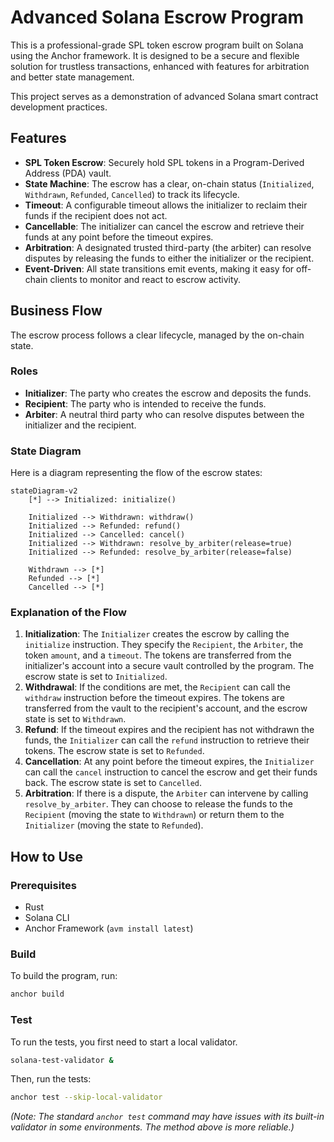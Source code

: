 # Advanced Solana Escrow Program

This is a professional-grade SPL token escrow program built on Solana using the Anchor framework. It is designed to be a secure and flexible solution for trustless transactions, enhanced with features for arbitration and better state management.

This project serves as a demonstration of advanced Solana smart contract development practices.

## Features

- **SPL Token Escrow**: Securely hold SPL tokens in a Program-Derived Address (PDA) vault.
- **State Machine**: The escrow has a clear, on-chain status (`Initialized`, `Withdrawn`, `Refunded`, `Cancelled`) to track its lifecycle.
- **Timeout**: A configurable timeout allows the initializer to reclaim their funds if the recipient does not act.
- **Cancellable**: The initializer can cancel the escrow and retrieve their funds at any point before the timeout expires.
- **Arbitration**: A designated trusted third-party (the arbiter) can resolve disputes by releasing the funds to either the initializer or the recipient.
- **Event-Driven**: All state transitions emit events, making it easy for off-chain clients to monitor and react to escrow activity.

## Business Flow

The escrow process follows a clear lifecycle, managed by the on-chain state.

### Roles

*   **Initializer**: The party who creates the escrow and deposits the funds.
*   **Recipient**: The party who is intended to receive the funds.
*   **Arbiter**: A neutral third party who can resolve disputes between the initializer and the recipient.

### State Diagram

Here is a diagram representing the flow of the escrow states:

```mermaid
stateDiagram-v2
    [*] --> Initialized: initialize()

    Initialized --> Withdrawn: withdraw()
    Initialized --> Refunded: refund()
    Initialized --> Cancelled: cancel()
    Initialized --> Withdrawn: resolve_by_arbiter(release=true)
    Initialized --> Refunded: resolve_by_arbiter(release=false)

    Withdrawn --> [*]
    Refunded --> [*]
    Cancelled --> [*]
```

### Explanation of the Flow

1.  **Initialization**: The `Initializer` creates the escrow by calling the `initialize` instruction. They specify the `Recipient`, the `Arbiter`, the token `amount`, and a `timeout`. The tokens are transferred from the initializer's account into a secure vault controlled by the program. The escrow state is set to `Initialized`.
2.  **Withdrawal**: If the conditions are met, the `Recipient` can call the `withdraw` instruction before the timeout expires. The tokens are transferred from the vault to the recipient's account, and the escrow state is set to `Withdrawn`.
3.  **Refund**: If the timeout expires and the recipient has not withdrawn the funds, the `Initializer` can call the `refund` instruction to retrieve their tokens. The escrow state is set to `Refunded`.
4.  **Cancellation**: At any point before the timeout expires, the `Initializer` can call the `cancel` instruction to cancel the escrow and get their funds back. The escrow state is set to `Cancelled`.
5.  **Arbitration**: If there is a dispute, the `Arbiter` can intervene by calling `resolve_by_arbiter`. They can choose to release the funds to the `Recipient` (moving the state to `Withdrawn`) or return them to the `Initializer` (moving the state to `Refunded`).

## How to Use

### Prerequisites

*   Rust
*   Solana CLI
*   Anchor Framework (`avm install latest`)

### Build

To build the program, run:

```bash
anchor build
```

### Test

To run the tests, you first need to start a local validator.

```bash
solana-test-validator &
```

Then, run the tests:

```bash
anchor test --skip-local-validator
```

*(Note: The standard `anchor test` command may have issues with its built-in validator in some environments. The method above is more reliable.)*

